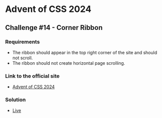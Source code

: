 # Advent of CSS 2024 
  
## Challenge #14 - Corner Ribbon

### Requirements
- The ribbon should appear in the top right corner of the site and should not scroll.
- The ribbon should not create horizontal page scrolling.

### Link to the official site
- [Advent of CSS 2024](https://store.selfteach.me/advent-of-css-2024)

### Solution
- [Live](https://ivobul.github.io/corner-ribbon/)
